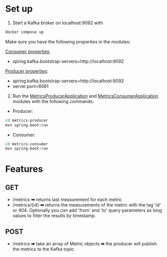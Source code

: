 # Set up

1. Start a Kafka broker on localhost:9092 with 
```bash
docker compose up
```

Make sure you have the following properties in the modules:

[Consumer properties](/task2/metrics-consumer/src/main/resources/application.properties):
- spring.kafka.bootstrap-servers=http://localhost:9092

[Producer properties](/task2/metrics-producer/src/main/resources/application.properties):
- spring.kafka.bootstrap-servers=http://localhost:9092
- server.port=8081

2. Run the [MetricsProducerApplication](/task2/metrics-producer/src/main/java/com/epam/metrics/MetricsProducerApplication.java) 
and [MetricsConsumerApplication](/task2/metrics-consumer/src/main/java/com/epam/metrics/MetricsConsumerApplication.java) modules with the following commands:
- Producer:
```bash
cd metrics-producer
mvn spring-boot:run
```
- Consumer:
```bash
cd metrics-consumer 
mvn spring-boot:run
```

# Features

## GET
- /metrics **➡** returns last measurement for each metric 
- /metrics/{id} **➡** returns the measurements of the metric with the tag 'id' or 404. 
Optionally you can add 'from' and 'to' query parameters as long values to filter the results by timestamp. 

## POST
- /metrics **➡** take an array of Metric objects **➡** the producer will publish the metrics to the Kafka topic.
